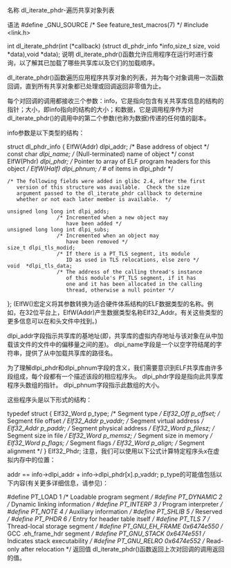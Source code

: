 名称
dl_iterate_phdr-遍历共享对象列表

语法
#define _GNU_SOURCE         /* See feature_test_macros(7) */
#include <link.h>

int dl_iterate_phdr(int (*callback) (struct dl_phdr_info *info,size_t size, void *data),void *data);
说明
dl_iterate_phdr()函数允许应用程序在运行时进行查询，以了解其已加载了哪些共享库以及它们的加载顺序。

dl_iterate_phdr()函数遍历应用程序共享对象的列表，并为每个对象调用一次函数回调，直到所有共享对象都已处理或回调返回非零值为止。

每个对回调的调用都接收三个参数：info，它是指向包含有关共享库信息的结构的指针；大小，即info指向的结构的大小；和数据，它是调用程序作为对dl_iterate_phdr()的调用中的第二个参数(也称为数据)传递的任何值的副本。

info参数是以下类型的结构：

struct dl_phdr_info {
    ElfW(Addr)        dlpi_addr;  /* Base address of object */
    const char       *dlpi_name;  /* (Null-terminated) name of
                                     object */
    const ElfW(Phdr) *dlpi_phdr;  /* Pointer to array of
                                     ELF program headers
                                     for this object */
    ElfW(Half)        dlpi_phnum; /* # of items in dlpi_phdr */

    /* The following fields were added in glibc 2.4, after the first
       version of this structure was available.  Check the size
       argument passed to the dl_iterate_phdr callback to determine
       whether or not each later member is available.  */

    unsigned long long int dlpi_adds;
                    /* Incremented when a new object may
                       have been added */
    unsigned long long int dlpi_subs;
                    /* Incremented when an object may
                       have been removed */
    size_t dlpi_tls_modid;
                    /* If there is a PT_TLS segment, its module
                       ID as used in TLS relocations, else zero */
    void  *dlpi_tls_data;
                    /* The address of the calling thread's instance
                       of this module's PT_TLS segment, if it has
                       one and it has been allocated in the calling
                       thread, otherwise a null pointer */
};
(ElfW()宏定义将其参数转换为适合硬件体系结构的ELF数据类型的名称。例如，在32位平台上，ElfW(Addr)产生数据类型名称Elf32_Addr。有关这些类型的更多信息可以在和头文件中找到。)

dlpi_addr字段指示共享库的基地址(即，共享库的虚拟内存地址与该对象在从中加载该文件的文件中的偏移量之间的差)。 dlpi_name字段是一个以空字符结尾的字符串，提供了从中加载共享库的路径名。

为了理解dlpi_phdr和dlpi_phnum字段的含义，我们需要意识到ELF共享库由许多段组成，每个段都有一个描述该段的相应程序头。 dlpi_phdr字段是指向此共享库程序头数组的指针。 dlpi_phnum字段指示此数组的大小。

这些程序头是以下形式的结构：

typedef struct {
    Elf32_Word  p_type;    /* Segment type */
    Elf32_Off   p_offset;  /* Segment file offset */
    Elf32_Addr  p_vaddr;   /* Segment virtual address */
    Elf32_Addr  p_paddr;   /* Segment physical address */
    Elf32_Word  p_filesz;  /* Segment size in file */
    Elf32_Word  p_memsz;   /* Segment size in memory */
    Elf32_Word  p_flags;   /* Segment flags */
    Elf32_Word  p_align;   /* Segment alignment */
} Elf32_Phdr;
注意，我们可以使用以下公式计算特定程序头x在虚拟内存中的位置：

addr == info->dlpi_addr + info->dlpi_phdr[x].p_vaddr;
p_type的可能值包括以下内容(有关更多详细信息，请参见)：

#define PT_LOAD         1    /* Loadable program segment */
#define PT_DYNAMIC      2    /* Dynamic linking information */
#define PT_INTERP       3    /* Program interpreter */
#define PT_NOTE         4    /* Auxiliary information */
#define PT_SHLIB        5    /* Reserved */
#define PT_PHDR         6    /* Entry for header table itself */
#define PT_TLS          7    /* Thread-local storage segment */
#define PT_GNU_EH_FRAME 0x6474e550 /* GCC .eh_frame_hdr segment */
#define PT_GNU_STACK  0x6474e551 /* Indicates stack executability */
#define PT_GNU_RELRO  0x6474e552 /* Read-only after relocation */
返回值
dl_iterate_phdr()函数返回上次对回调的调用返回的值。
